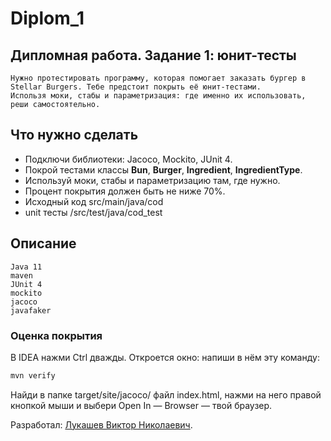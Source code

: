 # Diplom_1
## Дипломная работа. Задание 1: юнит-тесты
    Нужно протестировать программу, которая помогает заказать бургер в Stellar Burgers. Тебе предстоит покрыть её юнит-тестами.
    Использя моки, стабы и параметризация: где именно их использовать, реши самостоятельно.
## Что нужно сделать
* Подключи библиотеки: Jacoco, Mockito, JUnit 4.
* Покрой тестами классы **Bun**, **Burger**, **Ingredient**, **IngredientType**.
* Используй моки, стабы и параметризацию там, где нужно.
* Процент покрытия должен быть не ниже 70%.
* Исходный код src/main/java/cod
* unit тесты /src/test/java/cod_test

## Описание
    Java 11
    maven
    JUnit 4
    mockito
    jacoco
    javafaker 


### Оценка покрытия
В IDEA нажми Ctrl дважды. Откроется окно: напиши в нём эту команду:
```sh
mvn verify
```
    
Найди в папке target/site/jacoco/ файл index.html, нажми на него правой кнопкой мыши и выбери Open In — Browser — твой браузер.


Разработал: [Лукашев Виктор Николаевич](https://github.com/lukviktor).

